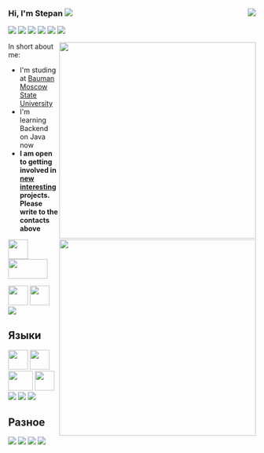 ### Hi, I'm Stepan  <img src="https://img.icons8.com/color/20/000000/instagram-verification-badge.png"/><a href="" target="_blank"> <img align="right" src="https://komarev.com/ghpvc/?username=StefKot"/>

<a href="" target="_blank"><img src="https://img.icons8.com/color/40/000000/telegram-app--v4.png"/></a>
<a href="" target="_blank"><img src="https://img.icons8.com/color/40/000000/linkedin-circled--v2.png"/></a>
<a href="" target="_blank"><img src="https://img.icons8.com/color/40/000000/vk-circled.png"/></a>
<a href="" target="_blank"><img src="https://img.icons8.com/color/40/000000/facebook-circled--v1.png"/></a>
<a href="" target="_blank"><img src="https://img.icons8.com/color/40/000000/instagram-new--v1.png"/></a>
<a href="" target="_blank"><img src="https://img.icons8.com/color/40/000000/discord-logo.png"/></a>

<img width="400px" align="right" src="https://github-readme-stats.vercel.app/api?username=StefKot&theme=algolia&show_icons=true&hide_border=true&count_private=true&layout=compact" />  
      
In short about me:
- I'm studing at [Bauman Moscow State University](https://bmstu.ru)
- I'm learning Backend on Java now
- **I am open to getting involved in <u>new interesting</u> projects. Please write to the contacts above**
      
<img width="400px" align="right" src="https://github-readme-stats.vercel.app/api/top-langs/?username=StefKot&theme=algolia&count_private=true&hide=html&layout=compact" />  

<div>    
<img src = "https://media4.giphy.com/media/KzJkzjggfGN5Py6nkT/giphy.gif" width = "40px" height = "40px"> <img src = "https://media.giphy.com/media/kH1DBkPNyZPOk0BxrM/giphy.gif" width = "80px" height = "40px">

<a target="_blank" rel="noopener noreferrer" href="https://code.visualstudio.com/"><img src = "https://media4.giphy.com/media/IdyAQJVN2kVPNUrojM/giphy.gif" width = "40px" height = "40px"></a>  <a target="_blank" rel="noopener noreferrer" href="https://developer.android.com/studio"><img src = "https://media.giphy.com/media/UQJlZ2OcaCA2RLfGiZ/giphy.gif" width = "40px" height = "40px"></a> <a target="_blank" rel="noopener noreferrer" href="https://www.jetbrains.com/ru-ru/"><img src="https://img.icons8.com/color/40/000000/intellij-idea.png"/></a>  
<h2>Языки</h2>
<img src = "https://media.giphy.com/media/XAxylRMCdpbEWUAvr8/giphy.gif" width = "40px" height = "40px"> <img src = "https://media.giphy.com/media/fsEaZldNC8A1PJ3mwp/giphy.gif" width = "40px" height = "40px"> <img src = "https://media.giphy.com/media/XH9wwXfUXu91wAJwN5/giphy.gif" width = "50px" height = "40px"> <img src = "https://media.giphy.com/media/LMt9638dO8dftAjtco/giphy.gif" width = "40px" height = "40px"> <img src="https://img.icons8.com/nolan/40/java-coffee-cup-logo.png"/> <img src="https://img.icons8.com/color/40/000000/c-plus-plus-logo.png"/> <img src="https://img.icons8.com/color/40/000000/c-programming.png"/>
<h2>Разное</h2>
<img src="https://img.icons8.com/fluency/45/000000/mysql-logo.png"/> <img src="https://img.icons8.com/color/45/000000/linux.png"/> <img src="https://img.icons8.com/color/45/000000/office-365.png"/> <img src="https://img.icons8.com/dusk/45/000000/unity.png"/> 
</div> 

